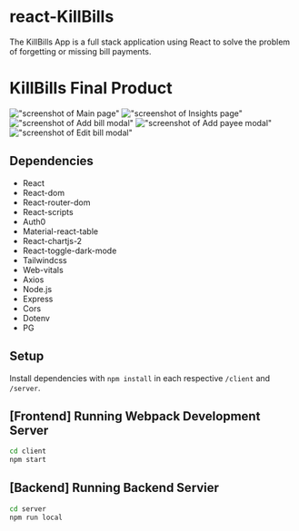 # react-KillBills
The KillBills App is a full stack application using React to solve the problem of forgetting or missing bill payments.

# KillBills Final Product

!["screenshot of Main page"](#)
!["screenshot of Insights page"](#)
!["screenshot of Add bill modal"](#)
!["screenshot of Add payee modal"](#)
!["screenshot of Edit bill modal"](#)

## Dependencies

- React
- React-dom
- React-router-dom
- React-scripts
- Auth0
- Material-react-table
- React-chartjs-2
- React-toggle-dark-mode
- Tailwindcss
- Web-vitals
- Axios
- Node.js
- Express
- Cors
- Dotenv
- PG

## Setup

Install dependencies with `npm install` in each respective `/client` and `/server`.

## [Frontend] Running Webpack Development Server

```sh
cd client
npm start
```

## [Backend] Running Backend Servier

```sh
cd server
npm run local
```

